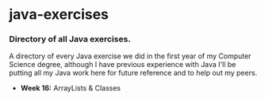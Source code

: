 # java-exercises

### Directory of all Java exercises.

A directory of every Java exercise we did in the first year of my Computer Science degree, although I have previous experience with Java I'll be putting all my Java work here for future reference and to help out my peers.

* **Week 16:** ArrayLists & Classes
